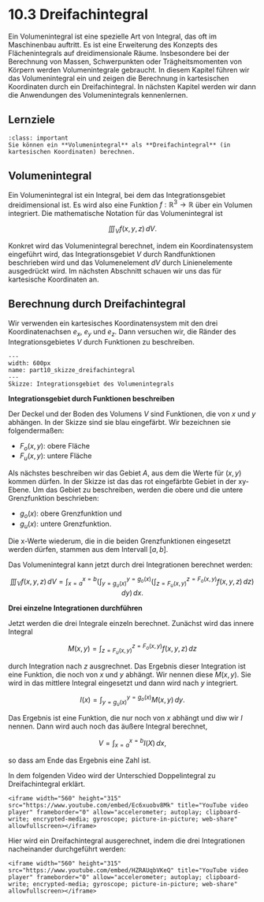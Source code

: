 # 10.3 Dreifachintegral

Ein Volumenintegral ist eine spezielle Art von Integral, das oft im Maschinenbau
auftritt. Es ist eine Erweiterung des Konzepts des Flächenintegrals auf
dreidimensionale Räume. Insbesondere bei der Berechnung von Massen,
Schwerpunkten oder Trägheitsmomenten von Körpern werden Volumenintegrale
gebraucht. In diesem Kapitel führen wir das Volumenintegral ein und zeigen die
Berechnung in kartesischen Koordinaten durch ein Dreifachintegral. In nächsten
Kapitel werden wir dann die Anwendungen des Volumenintegrals kennenlernen.

## Lernziele

```{admonition} Lernziele
:class: important
Sie können ein **Volumenintegral** als **Dreifachintegral** (in kartesischen Koordinaten) berechnen.
```

## Volumenintegral

Ein Volumenintegral ist ein Integral, bei dem das Integrationsgebiet
dreidimensional ist. Es wird also eine Funktion $f:\mathbb{R}^3\to\mathbb{R}$
über ein Volumen integriert. Die mathematische Notation für das Volumenintegral
ist

$$\iiint_{V} f(x,y,z) \, dV.$$

Konkret wird das Volumenintegral berechnet, indem ein Koordinatensystem eingeführt wird, das Integrationsgebiet $V$ durch Randfunktionen beschrieben wird und das Volumenelement $dV$ durch Linienelemente ausgedrückt wird. Im nächsten Abschnitt schauen wir uns das für kartesische Koordinaten an.

## Berechnung durch Dreifachintegral

Wir verwenden ein kartesisches Koordinatensystem mit den drei Koordinatenachsen $e_x$, $e_y$ und $e_z$. Dann versuchen wir, die Ränder des Integrationsgebietes $V$ durch Funktionen zu beschreiben.

```{figure} pics/part10_skizze_dreifachintegral.svg
---
width: 600px
name: part10_skizze_dreifachintegral
---
Skizze: Integrationsgebiet des Volumenintegrals 
```

**Integrationsgebiet durch Funktionen beschreiben**
   
Der Deckel und der Boden des  Volumens $V$ sind Funktionen, die von $x$ und $y$
abhängen. In der Skizze sind sie blau eingefärbt. Wir bezeichnen sie
folgendermaßen:

* $F_{o}(x,y)$: obere Fläche 
* $F_{u}(x,y)$: untere Fläche

Als nächstes beschreiben wir das Gebiet $A$, aus dem die Werte für $(x,y)$
kommen dürfen. In der Skizze ist das das rot eingefärbte Gebiet in der xy-Ebene.
Um das Gebiet zu beschreiben, werden die obere und die untere Grenzfunktion
beschrieben:

* $g_{o}(x)$: obere Grenzfunktion und
* $g_{u}(x)$: untere Grenzfunktion.

Die x-Werte wiederum, die in die beiden Grenzfunktionen eingesetzt werden
dürfen, stammen aus dem Intervall $[a,b]$.

Das Volumenintegral kann jetzt durch drei Integrationen berechnet werden:

$$\iiint_{V}f(x,y,z)\, dV = 
\int_{x=a}^{x=b} \left( 
    \int_{y=g_{u}(x)}^{y=g_{o}(x)} \left( 
        \int_{z = F_{u}(x,y)}^{z = F_{o}(x,y)} f(x,y,z)\, dz \right) \, dy
    \right) \, dx.$$


**Drei einzelne Integrationen durchführen**

Jetzt werden die drei Integrale einzeln berechnet. Zunächst wird das innere
Integral

$$M(x,y) = \int_{z = F_{u}(x,y)}^{z = F_{o}(x,y)} f(x,y,z)\, dz$$

durch Integration nach $z$ ausgrechnet. Das Ergebnis dieser Integration ist eine
Funktion, die noch von $x$ und $y$ abhängt. Wir nennen diese $M(x,y)$. Sie wird
in das mittlere Integral eingesetzt und dann wird nach $y$ integriert.

$$I(x) =  \int_{y=g_{u}(x)}^{y=g_{o}(x)} M(x,y) \, dy.$$

Das Ergebnis ist eine Funktion, die nur noch von $x$ abhängt und diw wir $I$
nennen. Dann wird auch noch das äußere Integral berechnet,

$$V = \int_{x=a}^{x=b} I(X) \, dx,$$

so dass am Ende das Ergebnis eine Zahl ist.


In dem folgenden Video wird der Unterschied Doppelintegral zu Dreifachintegral
erklärt.

```{dropdown} Video zu "Doppelintegral vs. Dreifachintegral" von Daniel Jung
<iframe width="560" height="315" src="https://www.youtube.com/embed/Ec6xuobv8Mk" title="YouTube video player" frameborder="0" allow="accelerometer; autoplay; clipboard-write; encrypted-media; gyroscope; picture-in-picture; web-share" allowfullscreen></iframe>
```

Hier wird ein Dreifachintegral ausgerechnet, indem die drei Integrationen
nacheinander durchgeführt werden:

```{dropdown} Video zu "Mehrdimensionale Integrale: Dreifachintegrale in kartesischen Koordinaten" von Holger Schmidt
<iframe width="560" height="315" src="https://www.youtube.com/embed/HZRAUqbVKeQ" title="YouTube video player" frameborder="0" allow="accelerometer; autoplay; clipboard-write; encrypted-media; gyroscope; picture-in-picture; web-share" allowfullscreen></iframe>
```
